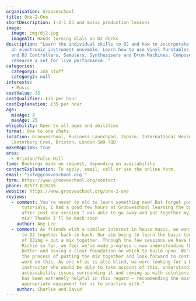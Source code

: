 ```yaml
---
organisation: Grooveschool
title: One-2-One
shortDescription: 1-2-1 DJ and music production lessons
image:
  image: img/dj2.jpg
  imageAlt: Hands turning dials on DJ decks
description: "Learn the individual skills to DJ and how to incorporate this into
  an electronic instrument ensemble. Learn how to use Vinyl Turntables, CDJ's
  and DJ Controllers, Samplers, Synthesisers and Drum Machines. Compose and
  rehearse a set for live performance. "
categories:
  category1: Job Stuff
  category2: null
interests:
  - Music
costValue: 35
costQualifier: £35 per hour
costExplanation: £35 per hour
age:
  minAge: 8
  maxAge: 25
eligibility: Open to all ages and abilities
format: One to one chats
location: Grooveschool, Business Launchpad, 3Space, International House,
  Canterbury Cres, Brixton, London SW9 7QD
makeMapLink: true
area:
  - Brixton/Tulse Hill
time: Bookings made on request, depending on availability.
contactExplanation: To apply, email, call or use the online form.
email: "info@grooveschool.org "
form: https://www.grooveschool.org/contact
phone: 07577 810285
website: https://www.grooveschool.org/one-2-one
reviews:
  - comment: You're never to old to learn something new! But forget youtube
      tutorials, I had a good few hours at Grooveschool learning the basics and
      after just one session I was able to go away and put together my first
      mix! Thanks I'll be back soon
    author: Amy Lee
  - comment: As friends with a similar interest in house music, we wanted to learn
      to DJ together back-to-back. Our aim being to learn the basic techniques
      of DJing + put a mix together. Through the few sessions we have had with
      Richie so far, we feel we've made progress — now understanding the basics
      better and having a clear foundation on which to build upon. We're now in
      the process of putting the mix together and look forward to continuing our
      work on this. As one of us is also blind, we were looking for a DJing
      instructor who would be able to take account of this, understanding the
      accessibility issues surrounding it and coming up with solutions. Richie
      has been extremely helpful in this regard — recommending the most
      appropriate equipment for us to practice with.”
    author: Charlie and David
---
```


